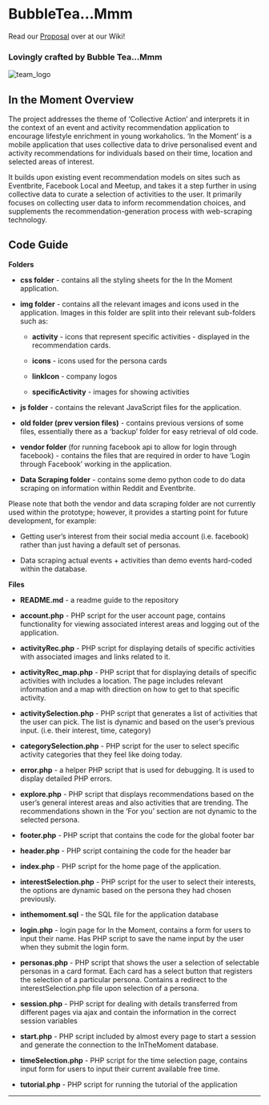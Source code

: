 # BubbleTea...Mmm
Read our [Proposal](https://github.com/deco3500-2018/BubbleTea...Mmm/wiki/Proposal) over at our Wiki!

### Lovingly crafted by Bubble Tea...Mmm
![team_logo](https://i.imgur.com/rUqJnJw.png)

## In the Moment Overview
The project addresses the theme of ‘Collective Action’ and interprets it in the context of an event and activity recommendation application to encourage lifestyle enrichment in young workaholics. ‘In the Moment’ is a mobile application that uses collective data to drive personalised event and activity recommendations for individuals based on their time, location and selected areas of interest. 

It builds upon existing event recommendation models on sites such as Eventbrite, Facebook Local and Meetup, and takes it a step further in using collective data to curate a selection of activities to the user. It primarily focuses on collecting user data to inform recommendation choices, and supplements the recommendation-generation process with web-scraping technology.

## Code Guide

**Folders**

-   **css folder** - contains all the styling sheets for the In the Moment application.
    
-   **img folder** - contains all the relevant images and icons used in the application. Images in this folder are split into their relevant sub-folders such as:    

    -   **activity** - icons that represent specific activities - displayed in the recommendation cards.
    
    -   **icons** - icons used for the persona cards
    
    -   **linkIcon** - company logos
    
    -   **specificActivity** - images for showing activities
    

-   **js folder** - contains the relevant JavaScript files for the application.
    
-   **old folder (prev version files)** - contains previous versions of some files, essentially there as a ‘backup’ folder for easy retrieval of old code.
    
-   **vendor folder** (for running facebook api to allow for login through facebook) - contains the files that are required in order to have ‘Login through Facebook’ working in the application.
    
-   **Data Scraping folder** - contains some demo python code to do data scraping on information within Reddit and Eventbrite.
    
Please note that both the vendor and data scraping folder are not currently used within the prototype; however, it provides a starting point for future development, for example:

-   Getting user’s interest from their social media account (i.e. facebook) rather than just having a default set of personas.
    
-   Data scraping actual events + activities than demo events hard-coded within the database.
    

**Files**

-   **README.md** - a readme guide to the repository
    
-   **account.php** - PHP script for the user account page, contains functionality for viewing associated interest areas and logging out of the application.
    
-   **activityRec.php** - PHP script for displaying details of specific activities with associated images and links related to it.
    
-   **activityRec_map.php** - PHP script that for displaying details of specific activities with includes a location. The page includes relevant information and a map with direction on how to get to that specific activity.
    
-   **activitySelection.php** - PHP script that generates a list of activities that the user can pick. The list is dynamic and based on the user’s previous input. (i.e. their interest, time, category)
    
-   **categorySelection.php** - PHP script for the user to select specific activity categories that they feel like doing today.
    
-   **error.php** - a helper PHP script that is used for debugging. It is used to display detailed PHP errors.
    
-   **explore.php** - PHP script that displays recommendations based on the user’s general interest areas and also activities that are trending. The recommendations shown in the ‘For you’ section are not dynamic to the selected persona.
    
-   **footer.php** - PHP script that contains the code for the global footer bar
    
-   **header.php** - PHP script containing the code for the header bar
    
-   **index.php** - PHP script for the home page of the application.
    
-   **interestSelection.php** - PHP script for the user to select their interests, the options are dynamic based on the persona they had chosen previously.
    
-   **inthemoment.sql** - the SQL file for the application database
    
-   **login.php** - login page for In the Moment, contains a form for users to input their name. Has PHP script to save the name input by the user when they submit the login form.
    
-   **personas.php** - PHP script that shows the user a selection of selectable personas in a card format. Each card has a select button that registers the selection of a particular persona. Contains a redirect to the interestSelection.php file upon selection of a persona.
    
-   **session.php** - PHP script for dealing with details transferred from different pages via ajax and contain the information in the correct session variables
    
-   **start.php** - PHP script included by almost every page to start a session and generate the connection to the InTheMoment database.
    
-   **timeSelection.php** - PHP script for the time selection page, contains input form for users to input their current available free time.
    

-  **tutorial.php** - PHP script for running the tutorial of the application

***
